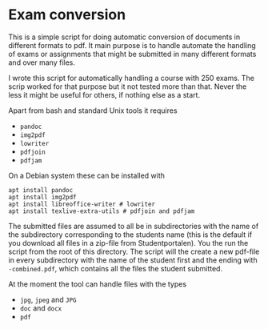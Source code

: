 # Exam conversion
This is a simple script for doing automatic conversion of documents in
different formats to pdf. It main purpose is to handle automate the
handling of exams or assignments that might be submitted in many
different formats and over many files.

I wrote this script for automatically handling a course with 250
exams. The scrip worked for that purpose but it not tested more than
that. Never the less it might be useful for others, if nothing else as
a start.

Apart from bash and standard Unix tools it requires
- `pandoc`
- `img2pdf`
- `lowriter`
- `pdfjoin`
- `pdfjam`

On a Debian system these can be installed with

``` shell
apt install pandoc
apt install img2pdf
apt install libreoffice-writer # lowriter
apt install texlive-extra-utils # pdfjoin and pdfjam
```

The submitted files are assumed to all be in subdirectories with the
name of the subdirectory corresponding to the students name (this is
the default if you download all files in a zip-file from
Studentportalen). You the run the script from the root of this
directory. The script will the create a new pdf-file in every
subdirectory with the name of the student first and the ending with
`-combined.pdf`, which contains all the files the student submitted.

At the moment the tool can handle files with the types
- `jpg`, `jpeg` and `JPG`
- `doc` and `docx`
- `pdf`
